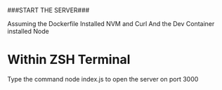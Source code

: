 ###START THE SERVER###

Assuming the Dockerfile Installed NVM and Curl
And the Dev Container installed Node

# Within ZSH Terminal
Type the command node index.js to open the server on port 3000